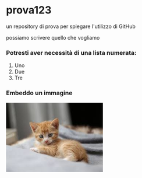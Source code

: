 # prova123
un repository di prova per spiegare l'utilizzo di GitHub

possiamo scrivere quello che vogliamo

### Potresti aver necessità di una lista numerata:

1. Uno
2. Due
3. Tre


### Embeddo un immagine

![gattini](https://raw.githubusercontent.com/vongomben/prova123/refs/heads/main/images.jpg)
